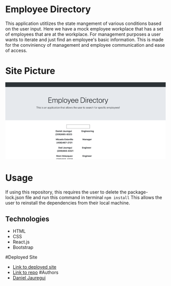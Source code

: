 # Employee Directory
This application utitlizes the state mangement of various conditions based on the user input. Here we have a mock employee workplace that has a set of employees that are at the workplace. For management purposes a user wants to iterate and just find an employee's basic information. This is made for the conviniency of management and employee communication and ease of access. 

# Site Picture
![site](assets/site.png)

# Usage 

If using this repository, this requires the user to delete the package-lock.json file and run this command in terminal 
``
npm install
``
This allows the user to reinstall the dependencies from their local machine.
## Technologies
* HTML
* CSS
* React.js
* Bootstrap

#Deployed Site
* [Link to deployed site](https://kionling.github.io/empDirectory/)
* [Link to repo](https://github.com/Kionling/empDirectory)
#Authors
* [Daniel Jauregui](https://github.com/Kionling)

